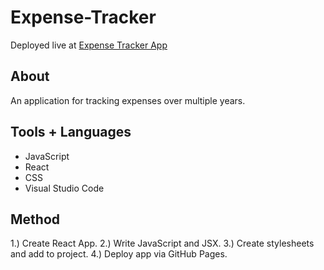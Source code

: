 # Expense-Tracker

Deployed live at [Expense Tracker App](https://sheapa.github.io/Expense-Tracker/)

## About
An application for tracking expenses over multiple years.

## Tools + Languages
* JavaScript
* React
* CSS
* Visual Studio Code

## Method
1.) Create React App.
2.) Write JavaScript and JSX.
3.) Create stylesheets and add to project.
4.) Deploy app via GitHub Pages.
